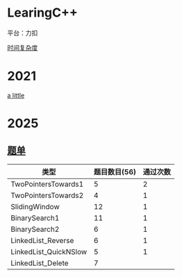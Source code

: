 # LearingC++

平台：力扣

[时间复杂度](https://blog.csdn.net/qq_41523096/article/details/82142747)

# 2021

[a little](./2021/2021.md)

# 2025

## [题单](https://github.com/EndlessCheng/codeforces-go/tree/master/leetcode)

| 类型                  | 题目数目(56) | 通过次数 |
| --------------------- | ------------ | -------- |
| TwoPointersTowards1   | 5            | 2        |
| TwoPointersTowards2   | 4            | 1        |
| SlidingWindow         | 12           | 1        |
| BinarySearch1         | 11           | 1        |
| BinarySearch2         | 6            | 1        |
| LinkedList_Reverse    | 6            | 1        |
| LinkedList_QuickNSlow | 5            | 1        |
| LinkedList_Delete     | 7            |          |